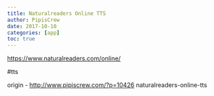```yaml
---
title: Naturalreaders Online TTS
author: PipisCrew
date: 2017-10-10
categories: [app]
toc: true
---
```


https://www.naturalreaders.com/online/

#tts

origin - http://www.pipiscrew.com/?p=10426 naturalreaders-online-tts